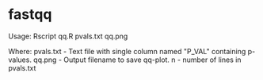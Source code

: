 # fastqq

Usage: Rscript qq.R pvals.txt qq.png <n>

Where:
     pvals.txt - Text file with single column named "P_VAL" containing p-values.
     qq.png - Output filename to save qq-plot.
     n - number of lines in pvals.txt

